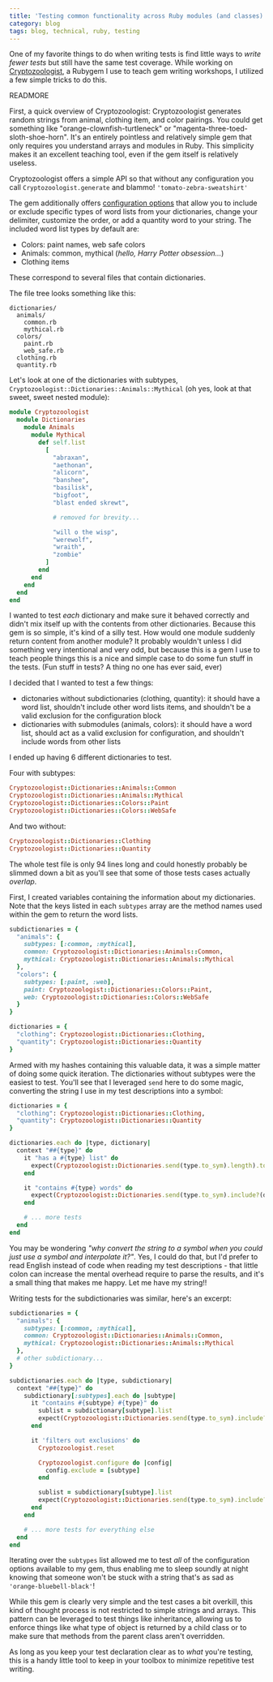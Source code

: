 ```yaml
---
title: 'Testing common functionality across Ruby modules (and classes)'
category: blog
tags: blog, technical, ruby, testing
---
```


One of my favorite things to do when writing tests is find little ways to _write fewer tests_ but still have the same test coverage. While working on [Cryptozoologist](https://github.com/feministy/cryptozoologist), a Rubygem I use to teach gem writing workshops, I utilized a few simple tricks to do this.

READMORE

First, a quick overview of Cryptozoologist: Cryptozoologist generates random strings from animal, clothing item, and color pairings. You could get something like "orange-clownfish-turtleneck" or "magenta-three-toed-sloth-shoe-horn". It's an entirely pointless and relatively simple gem that only requires you understand arrays and modules in Ruby. This simplicity makes it an excellent teaching tool, even if the gem itself is relatively useless.

Cryptozoologist offers a simple API so that without any configuration you call `Cryptozoologist.generate` and blammo! `'tomato-zebra-sweatshirt'`

The gem additionally offers [configuration options](https://github.com/feministy/cryptozoologist#configuration) that allow you to include or exclude specific types of word lists from your dictionaries, change your delimiter, customize the order, or add a quantity word to your string. The included word list types by default are:

- Colors: paint names, web safe colors
- Animals: common, mythical (_hello, Harry Potter obsession..._)
- Clothing items

These correspond to several files that contain dictionaries. 

The file tree looks something like this:

```
dictionaries/
  animals/
    common.rb
    mythical.rb
  colors/
    paint.rb
    web_safe.rb
  clothing.rb
  quantity.rb
```

Let's look at one of the dictionaries with subtypes, `Cryptozoologist::Dictionaries::Animals::Mythical` (oh yes, look at that sweet, sweet nested module):

```ruby
module Cryptozoologist
  module Dictionaries
    module Animals
      module Mythical
        def self.list
          [
            "abraxan",
            "aethonan",
            "alicorn",
            "banshee",
            "basilisk",
            "bigfoot",
            "blast ended skrewt",

            # removed for brevity...

            "will o the wisp",
            "werewolf",
            "wraith",
            "zombie"
          ]
        end
      end
    end
  end
end
```

I wanted to test *each* dictionary and make sure it behaved correctly and didn't mix itself up with the contents from other dictionaries. Because this gem is so simple, it's kind of a silly test. How would one module suddenly return content from another module? It probably wouldn't unless I did something very intentional and very odd, but because this is a gem I use to teach people things this is a nice and simple case to do some fun stuff in the tests. (Fun stuff in tests? A thing no one has ever said, ever)

I decided that I wanted to test a few things:

- dictonaries without subdictionaries (clothing, quantity): it should have a word list, shouldn't include other word lists items, and shouldn't be a valid exclusion for the configuration block
- dictionaries with submodules (animals, colors): it should have a word list, should act as a valid exclusion for configuration, and shouldn't include words from other lists

I ended up having 6 different dictionaries to test. 

Four with subtypes:

```ruby
Cryptozoologist::Dictionaries::Animals::Common
Cryptozoologist::Dictionaries::Animals::Mythical
Cryptozoologist::Dictionaries::Colors::Paint
Cryptozoologist::Dictionaries::Colors::WebSafe
```

And two without:

```ruby
Cryptozoologist::Dictionaries::Clothing
Cryptozoologist::Dictionaries::Quantity
```

The whole test file is only 94 lines long and could honestly probably be slimmed down a bit as you'll see that some of those tests cases actually _overlap_.

First, I created variables containing the information about my dictionaries. Note that the keys listed in each `subtypes` array are the method names used within the gem to return the word lists.

```ruby
subdictionaries = {
  "animals": {
    subtypes: [:common, :mythical],
    common: Cryptozoologist::Dictionaries::Animals::Common,
    mythical: Cryptozoologist::Dictionaries::Animals::Mythical
  },
  "colors": {
    subtypes: [:paint, :web],
    paint: Cryptozoologist::Dictionaries::Colors::Paint,
    web: Cryptozoologist::Dictionaries::Colors::WebSafe
  }
}

dictionaries = { 
  "clothing": Cryptozoologist::Dictionaries::Clothing,
  "quantity": Cryptozoologist::Dictionaries::Quantity
}
```

Armed with my hashes containing this valuable data, it was a simple matter of doing some quick iteration. The dictionaries without subtypes were the easiest to test. You'll see that I leveraged `send` here to do some magic, converting the string I use in my test descriptions into a symbol:

```ruby
dictionaries = { 
  "clothing": Cryptozoologist::Dictionaries::Clothing,
  "quantity": Cryptozoologist::Dictionaries::Quantity
}

dictionaries.each do |type, dictionary|
  context "##{type}" do
    it "has a #{type} list" do
      expect(Cryptozoologist::Dictionaries.send(type.to_sym).length).to be > 1
    end

    it "contains #{type} words" do
      expect(Cryptozoologist::Dictionaries.send(type.to_sym).include?(dictionary.list.sample)).to be true
    end

    # ... more tests
  end
end
```

You may be wondering _"why convert the string to a symbol when you could just use a symbol and interpolate it?"_. Yes, I could do that, but I'd prefer to read English instead of code when reading my test descriptions - that little colon can increase the mental overhead require to parse the results, and it's a small thing that makes me happy. Let me have my string!!

Writing tests for the subdictionaries was similar, here's an excerpt:

```ruby
subdictionaries = {
  "animals": {
    subtypes: [:common, :mythical],
    common: Cryptozoologist::Dictionaries::Animals::Common,
    mythical: Cryptozoologist::Dictionaries::Animals::Mythical
  },
  # other subdictionary...
}

subdictionaries.each do |type, subdictionary|
  context "##{type}" do
    subdictionary[:subtypes].each do |subtype|
      it "contains #{subtype} #{type}" do
        sublist = subdictionary[subtype].list
        expect(Cryptozoologist::Dictionaries.send(type.to_sym).include?(sublist.sample)).to be true
      end

      it 'filters out exclusions' do
        Cryptozoologist.reset

        Cryptozoologist.configure do |config|
          config.exclude = [subtype]
        end

        sublist = subdictionary[subtype].list
        expect(Cryptozoologist::Dictionaries.send(type.to_sym).include?(sublist.sample)).to be false
      end
    end

    # ... more tests for everything else
  end
end
```

Iterating over the `subtypes` list allowed me to test *all* of the configuration options available to my gem, thus enabling me to sleep soundly at night knowing that someone won't be stuck with a string that's as sad as `'orange-bluebell-black'`!

While this gem is clearly very simple and the test cases a bit overkill, this kind of thought process is not restricted to simple strings and arrays. This pattern can be leveraged to test things like inheritance, allowing us to enforce things like what type of object is returned by a child class or to make sure that methods from the parent class aren't overridden. 

As long as you keep your test declaration clear as to *what* you're testing, this is a handy little tool to keep in your toolbox to minimize repetitive test writing.


